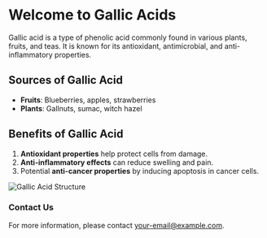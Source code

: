 # Welcome to Gallic Acids

Gallic acid is a type of phenolic acid commonly found in various plants, fruits, and teas. It is known for its antioxidant, antimicrobial, and anti-inflammatory properties.

## Sources of Gallic Acid
- **Fruits**: Blueberries, apples, strawberries
- **Plants**: Gallnuts, sumac, witch hazel

## Benefits of Gallic Acid
1. **Antioxidant properties** help protect cells from damage.
2. **Anti-inflammatory effects** can reduce swelling and pain.
3. Potential **anti-cancer properties** by inducing apoptosis in cancer cells.

![Gallic Acid Structure](https://example.com/gallic-acid.jpg)

### Contact Us
For more information, please contact [your-email@example.com](mailto:your-email@example.com).


